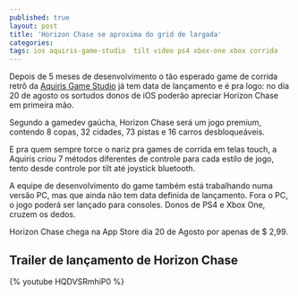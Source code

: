```yaml
---
published: true
layout: post
title: 'Horizon Chase se aproxima do grid de largada'
categories: 
tags: ios aquiris-game-studio  tilt video ps4 xbox-one xbox corrida
---
```

Depois de 5 meses de desenvolvimento o tão esperado game de corrida retrô da <a href="http://www.aquiris.com.br/" target="_blank">Aquiris Game Studio</a>
 já tem data de lançamento e é pra logo: no dia 20 de agosto os sortudos donos de iOS poderão apreciar Horizon Chase em primeira mão.




Segundo a gamedev gaúcha, Horizon Chase será um jogo premium, contendo 8 copas, 32 cidades, 73 pistas e 16 carros desbloqueáveis.

E pra quem sempre torce o nariz pra games de corrida em telas touch, a Aquiris criou 7 métodos diferentes de controle para cada estilo de jogo, tento desde controle por tilt até joystick bluetooth.

A equipe de desenvolvimento do game também está trabalhando numa versão PC, mas que ainda não tem data definida de lançamento. Fora o PC, o jogo poderá ser lançado para consoles. Donos de PS4 e Xbox One, cruzem os dedos.




Horizon Chase chega na App Store dia 20 de Agosto por apenas de $ 2,99. 

## Trailer de lançamento de Horizon Chase
{% youtube HQDVSRmhiP0 %}